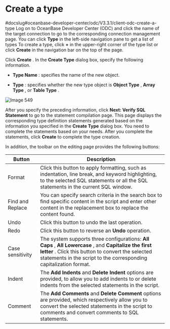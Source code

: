 Create a type 
==================================
#docslug#oceanbase-developer-center/odc/V3.3.1/client-odc-create-a-type
Log on to OceanBase Developer Center (ODC) and click the name of the target connection to go to the corresponding connection management page. You can click **Type** in the left-side navigation pane to get a list of types To create a type, click **+** in the upper-right corner of the type list or click **Create** in the navigation bar on the top of the page. 

Click **Create** . In the **Create Type** dialog box, specify the following information.

* **Type Name** : specifies the name of the new object.

  

* **Type** : specifies whether the new type object is **Object Type** , **Array Type** , or **Table Type** .

  




![Image 549](https://help-static-aliyun-doc.aliyuncs.com/assets/img/en-US/3099620261/p268403.png)

After you specify the preceding information, click **Next: Verify SQL Statement** to go to the statement compilation page. This page displays the corresponding type definition statements generated based on the information you specified in the **Create Type** dialog box. You need to complete the statements based on your needs. After you complete the statements, click **Create** to complete the type creation. 

In addition, the toolbar on the editing page provides the following buttons:


|      Button      |                                                                                                            Description                                                                                                            |
|------------------|-----------------------------------------------------------------------------------------------------------------------------------------------------------------------------------------------------------------------------------|
| Format           | Click this button to apply formatting, such as indentation, line break, and keyword highlighting, to the selected SQL statements or all the SQL statements in the current SQL window.                                             |
| Find and Replace | You can specify search criteria in the search box to find specific content in the script and enter other content in the replacement box to replace the content found.                                                             |
| Undo             | Click this button to undo the last operation.                                                                                                                                                                                     |
| Redo             | Click this button to reverse an **Undo** operation.                                                                                                                                                                               |
| Case sensitivity | The system supports three configurations: **All Caps** , **All Lowercase** , and **Capitalize the first letter** . Click this button to convert the selected statements in the script to the corresponding capitalization format. |
| Indent           | The **Add Indents** and **Delete Indent** options are provided, to allow you to add indents to or delete indents from the selected statements in the script.                                                                      |
| Comment          | The **Add Comments** and **Delete Comment** options are provided, which respectively allow you to convert the selected statements in the script to comments and convert comments to SQL statements.                               |


